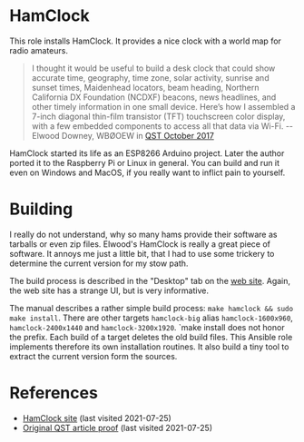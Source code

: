 # HamClock

This role installs HamClock. It provides a nice clock with a world map for radio amateurs.

<!--more-->

> I thought it would be useful to build a desk clock that could show accurate time, geography, time zone, solar activity, sunrise and sunset times, Maidenhead locators, beam heading, Northern California DX Foundation (NCDXF) beacons, news headlines, and other timely information in one small device. Here’s how I assembled a 7-inch diagonal thin-film transistor (TFT) touchscreen color display, with a few embedded components to access all that data via Wi-Fi.
> -- Elwood Downey, WBØOEW in [QST October 2017][2]

HamClock started its life as an ESP8266 Arduino project. Later the author ported it to the Raspberry Pi or Linux in general. You can build and run it even on Windows and MacOS, if you really want to inflict pain to yourself.

# Building

I really do not understand, why so many hams provide their software as tarballs or even zip files. Elwood's HamClock is really a great piece of software. It annoys me just a little bit, that I had to use some trickery to determine the current version for my stow path.

The build process is described in the "Desktop" tab on the [web site][1]. Again, the web site has a strange UI, but is very informative.

The manual describes a rather simple build process: `make hamclock && sudo make install`. There are other targets `hamclock-big` alias `hamclock-1600x960`, `hamclock-2400x1440` and `hamclock-3200x1920`. `make install does not honor the prefix. Each build of a target deletes the old build files. This Ansible role implements therefore its own installation routines. It also build a tiny tool to extract the current version form the sources.

# References

- [HamClock site][1] (last visited 2021-07-25)
- [Original QST article proof][2] (last visited 2021-07-25)

[1]: https://www.clearskyinstitute.com/ham/HamClock/
[2]: https://www.clearskyinstitute.com/ham/HamClock/QST-HamClock.pdf